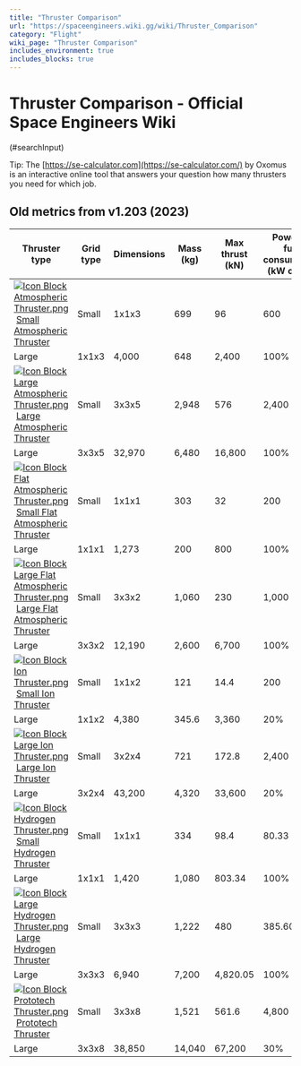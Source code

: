 ```yaml
---
title: "Thruster Comparison"
url: "https://spaceengineers.wiki.gg/wiki/Thruster_Comparison"
category: "Flight"
wiki_page: "Thruster Comparison"
includes_environment: true
includes_blocks: true
---
```


# Thruster Comparison - Official Space Engineers Wiki

(#searchInput)

Tip: The [https://se-calculator.com](https://se-calculator.com/) by Oxomus is an interactive online tool that answers your question how many thrusters you need for which job.

## Old metrics from v1.203 (2023)

| Thruster type | Grid type | Dimensions | Mass (kg) | Max thrust (kN) | Power or fuel consumption (kW or L/s) | Effectiveness on planet (surface level) | Max lift on [Earthlike](https://spaceengineers.wiki.gg/wiki/EarthLike_Planet "EarthLike Planet") (kg) | Excess lift on [Earthlike](https://spaceengineers.wiki.gg/wiki/EarthLike_Planet "EarthLike Planet") (kg) | Thrust-to-fuel (N/kW or N/L/s) |
| --- | --- | --- | --- | --- | --- | --- | --- | --- | --- |
| [![Icon Block Atmospheric Thruster.png](https://spaceengineers.wiki.gg/images/thumb/3/31/Icon_Block_Atmospheric_Thruster.png/21px-Icon_Block_Atmospheric_Thruster.png?40659a)](https://spaceengineers.wiki.gg/wiki/Atmospheric_Thruster "Atmospheric Thruster") [Small Atmospheric Thruster](https://spaceengineers.wiki.gg/wiki/Atmospheric_Thruster "Atmospheric Thruster") | Small | 1x1x3 | 699 | 96  | 600 | 100% | 9,796 | 9,097 | 160 |
| Large | 1x1x3 | 4,000 | 648 | 2,400 | 100% | 66,122 | 62,122 | 270 |
| [![Icon Block Large Atmospheric Thruster.png](https://spaceengineers.wiki.gg/images/thumb/9/95/Icon_Block_Large_Atmospheric_Thruster.png/21px-Icon_Block_Large_Atmospheric_Thruster.png?62d54e)](https://spaceengineers.wiki.gg/wiki/Large_Atmospheric_Thruster "Large Atmospheric Thruster") [Large Atmospheric Thruster](https://spaceengineers.wiki.gg/wiki/Large_Atmospheric_Thruster "Large Atmospheric Thruster") | Small | 3x3x5 | 2,948 | 576 | 2,400 | 100% | 58,776 | 55,828 | 240 |
| Large | 3x3x5 | 32,970 | 6,480 | 16,800 | 100% | 661,224 | 628,254 | 385.71 |
| [![Icon Block Flat Atmospheric Thruster.png](https://spaceengineers.wiki.gg/images/thumb/6/69/Icon_Block_Flat_Atmospheric_Thruster.png/21px-Icon_Block_Flat_Atmospheric_Thruster.png?30e669)](https://spaceengineers.wiki.gg/wiki/Flat_Atmospheric_Thruster "Flat Atmospheric Thruster") [Small Flat Atmospheric Thruster](https://spaceengineers.wiki.gg/wiki/Flat_Atmospheric_Thruster "Flat Atmospheric Thruster") | Small | 1x1x1 | 303 | 32  | 200 | 100% | 3,265 | 2,962 | 160 |
| Large | 1x1x1 | 1,273 | 200 | 800 | 100% | 20,408 | 19,135 | 250 |
| [![Icon Block Large Flat Atmospheric Thruster.png](https://spaceengineers.wiki.gg/images/thumb/e/e2/Icon_Block_Large_Flat_Atmospheric_Thruster.png/21px-Icon_Block_Large_Flat_Atmospheric_Thruster.png?30e669)](https://spaceengineers.wiki.gg/wiki/Large_Flat_Atmospheric_Thruster "Large Flat Atmospheric Thruster") [Large Flat Atmospheric Thruster](https://spaceengineers.wiki.gg/wiki/Large_Flat_Atmospheric_Thruster "Large Flat Atmospheric Thruster") | Small | 3x3x2 | 1,060 | 230 | 1,000 | 100% | 23,469 | 22,409 | 230 |
| Large | 3x3x2 | 12,190 | 2,600 | 6,700 | 100% | 265,306 | 253,116 | 388.06 |
| [![Icon Block Ion Thruster.png](https://spaceengineers.wiki.gg/images/thumb/a/a0/Icon_Block_Ion_Thruster.png/21px-Icon_Block_Ion_Thruster.png?6357bf)](https://spaceengineers.wiki.gg/wiki/Ion_Thruster "Ion Thruster") [Small Ion Thruster](https://spaceengineers.wiki.gg/wiki/Ion_Thruster "Ion Thruster") | Small | 1x1x2 | 121 | 14.4 | 200 | 20% | 294 | 173 | 72  |
| Large | 1x1x2 | 4,380 | 345.6 | 3,360 | 20% | 7,053 | 2,673 | 102.86 |
| [![Icon Block Large Ion Thruster.png](https://spaceengineers.wiki.gg/images/thumb/7/73/Icon_Block_Large_Ion_Thruster.png/21px-Icon_Block_Large_Ion_Thruster.png?6357bf)](https://spaceengineers.wiki.gg/wiki/Large_Ion_Thruster "Large Ion Thruster") [Large Ion Thruster](https://spaceengineers.wiki.gg/wiki/Large_Ion_Thruster "Large Ion Thruster") | Small | 3x2x4 | 721 | 172.8 | 2,400 | 20% | 3,527 | 2,806 | 72  |
| Large | 3x2x4 | 43,200 | 4,320 | 33,600 | 20% | 88,163 | 44,963 | 128.57 |
| [![Icon Block Hydrogen Thruster.png](https://spaceengineers.wiki.gg/images/thumb/d/db/Icon_Block_Hydrogen_Thruster.png/21px-Icon_Block_Hydrogen_Thruster.png?77ed1d)](https://spaceengineers.wiki.gg/wiki/Hydrogen_Thruster "Hydrogen Thruster") [Small Hydrogen Thruster](https://spaceengineers.wiki.gg/wiki/Hydrogen_Thruster "Hydrogen Thruster") | Small | 1x1x1 | 334 | 98.4 | 80.33 | 100% | 10,041 | 9,707 | 1,224.88 |
| Large | 1x1x1 | 1,420 | 1,080 | 803.34 | 100% | 110,204 | 108,784 | 1,344.38 |
| [![Icon Block Large Hydrogen Thruster.png](https://spaceengineers.wiki.gg/images/thumb/f/fd/Icon_Block_Large_Hydrogen_Thruster.png/21px-Icon_Block_Large_Hydrogen_Thruster.png?f132bb)](https://spaceengineers.wiki.gg/wiki/Large_Hydrogen_Thruster "Large Hydrogen Thruster") [Large Hydrogen Thruster](https://spaceengineers.wiki.gg/wiki/Large_Hydrogen_Thruster "Large Hydrogen Thruster") | Small | 3x3x3 | 1,222 | 480 | 385.60 | 100% | 48,980 | 47,758 | 1,244.80 |
| Large | 3x3x3 | 6,940 | 7,200 | 4,820.05 | 100% | 734,694 | 727,754 | 1,493.76 |
| [![Icon Block Prototech Thruster.png](https://spaceengineers.wiki.gg/images/thumb/7/73/Icon_Block_Prototech_Thruster.png/21px-Icon_Block_Prototech_Thruster.png?18fba1)](https://spaceengineers.wiki.gg/wiki/Prototech_Thruster "Prototech Thruster") [Prototech Thruster](https://spaceengineers.wiki.gg/wiki/Prototech_Thruster "Prototech Thruster") | Small | 3x3x8 | 1,521 | 561.6 | 4,800 | 30% | 17,192 | 15,671 | 117 |
| Large | 3x3x8 | 38,850 | 14,040 | 67,200 | 30% | 429,796 | 390,946 | 208.93 |
